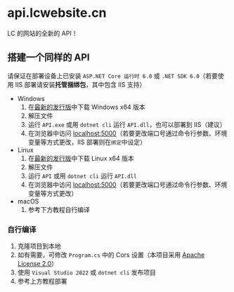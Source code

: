 # api.lcwebsite.cn

LC 的网站的全新的 API！

## 搭建一个同样的 API
请保证在部署设备上已安装 `ASP.NET Core 运行时 6.0` 或 `.NET SDK 6.0`（若要使用 IIS 部署请安装**托管捆绑包**，其中包含 IIS 支持）
- Windows
	1. 在[最新的发行版](https://github.com/lc6464/api.lcwebsite.cn/releases/latest)中下载 Windows x64 版本
	2. 解压文件
	3. 运行 `API.exe` 或用 `dotnet cli` 运行 `API.dll`，也可以部署到 IIS（建议）
	4. 在浏览器中访问 [localhost:5000](http://localhost:5000/ "localhost:5000")（若要更改端口号通过命令行参数、环境变量等方式更改，IIS 部署则在`绑定`中设定）
- Linux
	1. 在[最新的发行版](https://github.com/lc6464/api.lcwebsite.cn/releases/latest)中下载 Linux x64 版本
	2. 解压文件
	3. 运行 `API` 或用 `dotnet cli` 运行 `API.dll`
	4. 在浏览器中访问 [localhost:5000](http://localhost:5000/ "localhost:5000")（若要更改端口号通过命令行参数、环境变量等方式更改）
- macOS
	1. 参考下方教程自行编译

### 自行编译
1. 克隆项目到本地
2. 如有需要，可修改 `Program.cs` 中的 Cors 设置（本项目采用 [Apache License 2.0](https://github.com/lc6464/api.lcwebsite.cn/blob/main/LICENSE.txt)）
3. 使用 `Visual Studio 2022` 或 `dotnet cli` 发布项目
4. 参考上方教程部署